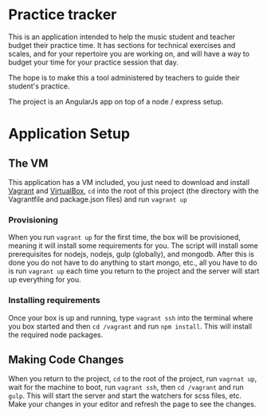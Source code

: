 # Practice tracker

This is an application intended to help the music student and teacher budget their practice time.  It has sections for technical exercises and scales, and for your repertoire you are working on, and will have a way to budget your time for your practice session that day.

The hope is to make this a tool administered by teachers to guide their student's practice.

The project is an AngularJs app on top of a node / express setup.

# Application Setup

## The VM
This application has a VM included, you just need to download and install [Vagrant](https://www.vagrantup.com/downloads.html) and [VirtualBox](https://www.virtualbox.org/wiki/Downloads), `cd` into the root of this project (the directory with the Vagrantfile and package.json files) and run `vagrant up`

### Provisioning
When you run `vagrant up` for the first time, the box will be provisioned, meaning it will install some requirements for you.  The script will install some prerequisites for nodejs, nodejs, gulp (globally), and mongodb.  After this is done you do not have to do anything to start mongo, etc., all you have to do is run `vagrant up` each time you return to the project and the server will start up everything for you.

### Installing requirements
Once your box is up and running, type `vagrant ssh` into the terminal where you box started and then `cd /vagrant` and run `npm install`.  This will install the required node packages.

## Making Code Changes
When you return to the project, `cd` to the root of the project, run `vagrnat up`, wait for the machine to boot, run `vagrant ssh`, then `cd /vagrant` and run `gulp`.  This will start the server and start the watchers for scss files, etc.  Make your changes in your editor and refresh the page to see the changes.
